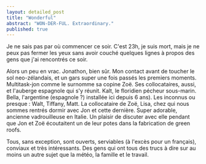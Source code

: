 ```yaml
---
layout: detailed_post
title: "Wonderful"
abstract: "WON-DER-FUL. Extraordinary."
published: true
---
```


Je ne sais pas par où commencer ce soir. C'est 23h, je suis mort, mais je ne peux pas fermer les yeux sans avoir couché quelques lignes à propos des gens que j'ai rencontrés ce soir.

Alors un peu en vrac.
Jonathon, bien sûr. Mon contact avant de toucher le sol neo-zélandais, et un gars super une fois passés les premiers moments. Multitask-jon comme le surnomme sa copine Zoë. Ses collocataires, aussi, et l'auberge espagnole qui s'y réunit.
Kalt, le floridien pécheur sous-marin. Bella, l'argentine (espagnole ?) installée ici depuis 6 ans). Les inconnus ou presque : Walt, Tiffany, Matt.
La collocataire de Zoë, Lisa, chez qui nous sommes rentrés dormir avec Jon et cette dernière. Super adorable, ancienne vadrouilleuse en Italie. Un plaisir de discuter avec elle pendant que Jon et Zoë écoutaitent un de leur potes dans la fabrication de green roofs.

Tous, sans exception, sont ouverts, serviables (à l'excès pour un français), conviaux et très intéressants. Des gens qui ont tous des trucs à dire sur au moins un autre sujet que la météo, la famille et le travail.